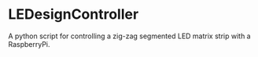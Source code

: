 # LEDesignController
 A python script for controlling a zig-zag segmented LED matrix strip with a RaspberryPi.
